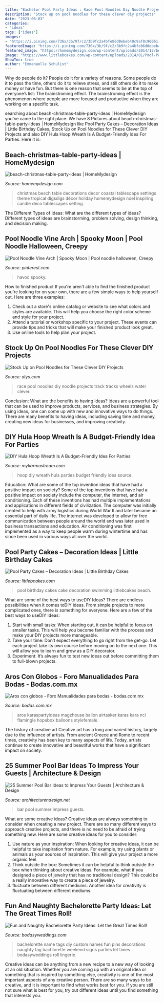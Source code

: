 ```yaml
---
title: "Bachelor Pool Party Ideas : Race Pool Noodles Diy Noodle Projects Track Tracks Wheels Water Clever"
description: "Stock up on pool noodles for these clever diy projects"
date: "2023-06-03"
categories:
- "ideas"
tags: ["ideas"]
images:
- "https://i.pinimg.com/736x/3b/9f/c2/3b9fc2a4bfe86d0ebeb40c9af0c96061.jpg"
featuredImage: "https://i.pinimg.com/736x/3b/9f/c2/3b9fc2a4bfe86d0ebeb40c9af0c96061.jpg"
featured_image: "https://homemydesign.com/wp-content/uploads/2014/12/beach-christmas-table-party-ideas.jpg"
image: "https://www.littlebcakes.com/wp-content/uploads/2014/01/Pool-Party-Birthday-Cake-1024x804.jpg"
ShowToc: true
author: "Emmanuelle Schulist"
---
```



Why do people do it?
People do it for a variety of reasons. Some people do it to pass the time, others do it to relieve stress, and still others do it to make money or have fun. But there is one reason that seems to be at the top of everyone’s list: The brainstroming effect. The brainstroming effect is the phenomenon where people are more focused and productive when they are working on a specific task.

	

		
searching about beach-christmas-table-party-ideas | HomeMydesign you've came to the right place. We have 8 Pictures about beach-christmas-table-party-ideas | HomeMydesign like Pool Party Cakes – Decoration Ideas | Little Birthday Cakes, Stock Up on Pool Noodles for These Clever DIY Projects and also DIY Hula Hoop Wreath Is A Budget-Friendly Idea For Parties. Here it is:
		
    
## Beach-christmas-table-party-ideas | HomeMydesign

<img loading=lazy src="https://homemydesign.com/wp-content/uploads/2014/12/beach-christmas-table-party-ideas.jpg" onerror="this.onerror=null;this.src='https://tse4.mm.bing.net/th?id=OIP.Yf-lNgVTXhmqrU40G5GWdwHaKZ&amp;pid=15.1';" alt="beach-christmas-table-party-ideas | HomeMydesign">

_Source: homemydesign.com_

>christmas beach table decorations decor coastal tablescape settings theme tropical digsdigs décor holiday homemydesign noel inspiring candle deco tablescapes setting. 

	

The Different Types of Ideas: What are the different types of ideas?
Different types of ideas are brainstorming, problem solving, design thinking, and decision making.

    
## Pool Noodle Vine Arch | Spooky Moon | Pool Noodle Halloween, Creepy

<img loading=lazy src="https://i.pinimg.com/736x/3b/9f/c2/3b9fc2a4bfe86d0ebeb40c9af0c96061.jpg" onerror="this.onerror=null;this.src='https://tse4.mm.bing.net/th?id=OIP.ALaaFk75T3sLl5endiOUfAHaJ4&amp;pid=15.1';" alt="Pool Noodle Vine Arch | Spooky Moon | Pool noodle halloween, Creepy">

_Source: pinterest.com_

>havoc spooky. 

	

How to finished product
If you're aren't able to find the finished product you're looking for on your own, there are a few simple ways to help yourself out. Here are three examples: 
1. Check out a store's online catalog or website to see what colors and styles are available. This will help you choose the right color scheme and style for your project.
2. Attend a tutorial or workshop specific to your project. These events can provide tips and tricks that will make your finished product look great.
3. Use online tools to help plan your project.

    
## Stock Up On Pool Noodles For These Clever DIY Projects

<img loading=lazy src="http://cdn.diys.com/wp-content/uploads/2016/06/race-tracks.jpg" onerror="this.onerror=null;this.src='https://tse4.mm.bing.net/th?id=OIP.OUTpWXKTH8X6YspnbMkl-gHaLA&amp;pid=15.1';" alt="Stock Up on Pool Noodles for These Clever DIY Projects">

_Source: diys.com_

>race pool noodles diy noodle projects track tracks wheels water clever. 

	

Conclusion: What are the benefits to having ideas?
Ideas are a powerful tool that can be used to improve products, services, and business strategies. By using ideas, one can come up with new and innovative ways to do things. There are many benefits to having ideas, including saving time and money, creating new ideas for businesses, and improving creativity.

    
## DIY Hula Hoop Wreath Is A Budget-Friendly Idea For Parties

<img loading=lazy src="https://mykarmastream.com/wp-content/uploads/2018/01/diy-hoola-hoop-wreath-.jpg" onerror="this.onerror=null;this.src='https://tse1.mm.bing.net/th?id=OIP.ccXLLWj7Nu_vjocJ8iaGvwHaLH&amp;pid=15.1';" alt="DIY Hula Hoop Wreath Is A Budget-Friendly Idea For Parties">

_Source: mykarmastream.com_

>hoop diy wreath hula parties budget friendly idea source. 

	

Education: What are some of the top invention ideas that have had a positive impact on society?
Some of the top inventions that have had a positive impact on society include the computer, the internet, and air conditioning. Each of these inventions has had multiple implementations and applications in different fields of civilization. The computer was initially created to help with army logistics during World War II and later became an essential part of daily life. The internet was developed to allow for free communication between people around the world and was later used in business transactions and education. Air conditioning was first implemented as a way to keep people warm during wintertime and has since been used in various ways all over the world.

    
## Pool Party Cakes – Decoration Ideas | Little Birthday Cakes

<img loading=lazy src="https://www.littlebcakes.com/wp-content/uploads/2014/01/Pool-Party-Birthday-Cake-1024x804.jpg" onerror="this.onerror=null;this.src='https://tse1.mm.bing.net/th?id=OIP.mp2YjhqV86GefcOIQyKetgHaF0&amp;pid=15.1';" alt="Pool Party Cakes – Decoration Ideas | Little Birthday Cakes">

_Source: littlebcakes.com_

>pool birthday cakes cake decoration swimming littlebcakes beach. 

	

What are some of the best ways to useDIY Ideas?
There are endless possibilities when it comes toDIY ideas. From simple projects to more complicated ones, there is something for everyone. Here are a few of the best ways to useDIY Ideas: 
1. Start with small tasks: When starting out, it can be helpful to focus on smaller tasks. This will help you become familiar with the process and make your DIY projects more manageable. 
2. Take your time: Don’t expect everything to go right from the get-go. Let each project take its own course before moving on to the next one. This will allow you to learn and grow as a DIY decorator. 
3. Experiment: It’s always fun to test new ideas out before committing them to full-blown projects.

    
## Aros Con Globos - Foro Manualidades Para Bodas - Bodas.com.mx

<img loading=lazy src="https://cdn0.bodas.com.mx/usr/7/0/7/5/cfb_1354454.jpg" onerror="this.onerror=null;this.src='https://tse2.mm.bing.net/th?id=OIP.9UbsJLszkAtbHrlPY_V3TQAAAA&amp;pid=15.1';" alt="Aros con globos - Foro Manualidades para bodas - bodas.com.mx">

_Source: bodas.com.mx_

>aros karaspartyideas magzhouse ballon airtasker karas kara ncl flamingle hopebox balloons stylefemale. 

	

The history of creative art
Creative art has a long and varied history, largely due to the influence of artists. From ancient Greece and Rome to recent times, creativity has been key to many aspects of life. Today, artists continue to create innovative and beautiful works that have a significant impact on society.

    
## 25 Summer Pool Bar Ideas To Impress Your Guests | Architecture &amp; Design

<img loading=lazy src="https://cdn.architecturendesign.net/wp-content/uploads/2014/09/Summer-Pool-Bar-Ideas-5.jpg" onerror="this.onerror=null;this.src='https://tse4.mm.bing.net/th?id=OIP.gNbxpp0oUUYNspNR7wn8uwHaLH&amp;pid=15.1';" alt="25 Summer Pool Bar Ideas to Impress Your Guests | Architecture &amp; Design">

_Source: architecturendesign.net_

>bar pool summer impress guests. 

	

What are some creative ideas?
Creative ideas are always something to consider when creating a new project. There are so many different ways to approach creative projects, and there is no need to be afraid of trying something new. Here are some creative ideas for you to consider: 
1. Use nature as your inspiration: When looking for creative ideas, it can be helpful to take inspiration from nature. For example, try using plants or animals as your sources of inspiration. This will give your project a more organic feel. 
2. Think outside the box: Sometimes it can be helpful to think outside the box when thinking about creative ideas. For example, what if you designed a piece of jewelry that has no traditional design? This could be a really innovative way to create a piece of jewelry. 
3. fluctuate between different mediums: Another idea for creativity is fluctuating between different mediums.

    
## Fun And Naughty Bachelorette Party Ideas: Let The Great Times Roll!

<img loading=lazy src="https://bodasyweddings.com/wp-content/uploads/2016/11/bachelorette-party-name-tags.jpg" onerror="this.onerror=null;this.src='https://tse3.mm.bing.net/th?id=OIP.fbTxFkGFUJt6sJ4rAJBv6QHaJ4&amp;pid=15.1';" alt="Fun and Naughty Bachelorette Party Ideas: Let the Great Times Roll!">

_Source: bodasyweddings.com_

>bachelorette name tags diy custom names fun pins decorations naughty tag bachlorette weekend signs parties let times bodasyweddings roll lingerie. 

	

Creative ideas can be anything from a new recipe to a new way of looking at an old situation. Whether you are coming up with an original idea or something that is inspired by something else, creativity is one of the most important aspects of any creative person. There are so many ways to be creative, and it is important to find what works best for you. If you are still not sure what is best for you, try out different ideas until you find something that interests you.

